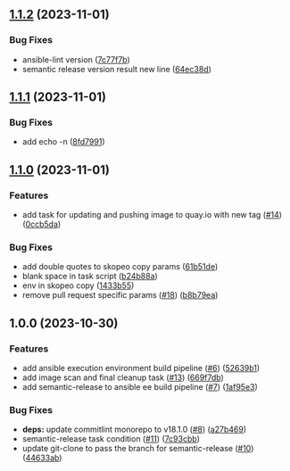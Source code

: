 ## [1.1.2](https://github.com/StinkyBenji/ansible-tekton-demo/compare/v1.1.1...v1.1.2) (2023-11-01)


### Bug Fixes

* ansible-lint version ([7c77f7b](https://github.com/StinkyBenji/ansible-tekton-demo/commit/7c77f7b38485fc985cebbbc1907426d4dadb8337))
* semantic release version result new line ([64ec38d](https://github.com/StinkyBenji/ansible-tekton-demo/commit/64ec38d85d36a8746bdb121b40deebb2a525ddad))

## [1.1.1](https://github.com/StinkyBenji/ansible-tekton-demo/compare/v1.1.0...v1.1.1) (2023-11-01)


### Bug Fixes

* add echo -n ([8fd7991](https://github.com/StinkyBenji/ansible-tekton-demo/commit/8fd7991e9194bc36d62604535713970a991cfbe8))

## [1.1.0](https://github.com/StinkyBenji/ansible-tekton-demo/compare/v1.0.0...v1.1.0) (2023-11-01)


### Features

* add task for updating and pushing image to quay.io with new tag ([#14](https://github.com/StinkyBenji/ansible-tekton-demo/issues/14)) ([0ccb5da](https://github.com/StinkyBenji/ansible-tekton-demo/commit/0ccb5da55f4704c79ce75ca1b2cedf2ac6dc403c))


### Bug Fixes

* add double quotes to skopeo copy params ([61b51de](https://github.com/StinkyBenji/ansible-tekton-demo/commit/61b51dea621233f10f4b101ec1cdbece84c0b253))
* blank space in task script ([b24b88a](https://github.com/StinkyBenji/ansible-tekton-demo/commit/b24b88aa2d510d0ead5a35a146616b9ece0dff8b))
* env in skopeo copy ([1433b55](https://github.com/StinkyBenji/ansible-tekton-demo/commit/1433b551c594c077e9757cc6b344fff975090635))
* remove pull request specific params ([#18](https://github.com/StinkyBenji/ansible-tekton-demo/issues/18)) ([b8b79ea](https://github.com/StinkyBenji/ansible-tekton-demo/commit/b8b79ea819c43167291dd552571d5d929d097e05))

## 1.0.0 (2023-10-30)


### Features

* add ansible execution environment build pipeline  ([#6](https://github.com/StinkyBenji/ansible-tekton-demo/issues/6)) ([52639b1](https://github.com/StinkyBenji/ansible-tekton-demo/commit/52639b1331cb1a922b7e8298c98abaeabce6f4bc))
* add image scan and final cleanup task ([#13](https://github.com/StinkyBenji/ansible-tekton-demo/issues/13)) ([669f7db](https://github.com/StinkyBenji/ansible-tekton-demo/commit/669f7dbe55a0950f5ffbfc1357dbdbf5ca8ccf13))
* add semantic-release to ansible ee build pipeline ([#7](https://github.com/StinkyBenji/ansible-tekton-demo/issues/7)) ([1af95e3](https://github.com/StinkyBenji/ansible-tekton-demo/commit/1af95e36f761448b72020890d6828ddb0b7d69d5))


### Bug Fixes

* **deps:** update commitlint monorepo to v18.1.0 ([#8](https://github.com/StinkyBenji/ansible-tekton-demo/issues/8)) ([a27b469](https://github.com/StinkyBenji/ansible-tekton-demo/commit/a27b469c9b9247911a9aa83846372e45de4ff11d))
* semantic-release task condition ([#11](https://github.com/StinkyBenji/ansible-tekton-demo/issues/11)) ([7c93cbb](https://github.com/StinkyBenji/ansible-tekton-demo/commit/7c93cbb91a5f7028bbe663c022c590678db8f3a4))
* update git-clone to pass the branch for semantic-release  ([#10](https://github.com/StinkyBenji/ansible-tekton-demo/issues/10)) ([44633ab](https://github.com/StinkyBenji/ansible-tekton-demo/commit/44633abc76643c0834cad920bafef15c13f77e60))
